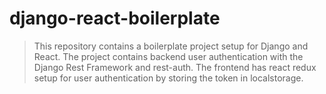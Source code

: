 # django-react-boilerplate
> This repository contains a boilerplate project setup for Django and React. The project contains backend user authentication with the Django Rest Framework and rest-auth. The frontend has react redux setup for user authentication by storing the token in localstorage.
